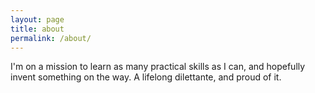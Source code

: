```yaml
---
layout: page
title: about
permalink: /about/
---
```


I'm on a mission to learn as many practical skills as I can, and hopefully invent something on the way. A lifelong dilettante, and proud of it.
